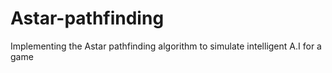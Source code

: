 # Astar-pathfinding
Implementing the Astar pathfinding algorithm to simulate intelligent A.I for a game
